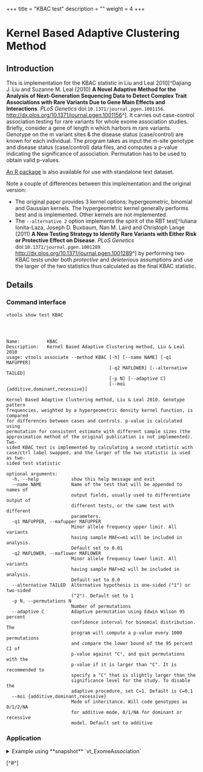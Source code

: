+++
title = "KBAC test"
description = ""
weight = 4
+++



# Kernel Based Adaptive Clustering Method 



## Introduction

This is implementation for the KBAC statistic in Liu and Leal 2010[^Dajiang J. Liu and Suzanne M. Leal (2010) **A Novel Adaptive Method for the Analysis of Next-Generation Sequencing Data to Detect Complex Trait Associations with Rare Variants Due to Gene Main Effects and Interactions**. *PLoS Genetics* doi:`10.1371/journal.pgen.1001156`. <http://dx.plos.org/10.1371/journal.pgen.1001156>^]. It carries out case-control association testing for rare variants for whole exome association studies. Briefly, consider a gene of length n which harbors m rare variants. Genotype on the m variant sites & the disease status (case/control) are known for each individual. The program takes as input the m-site genotype and disease status (case/control) data files, and computes a p-value indicating the significance of association. Permutation has to be used to obtain valid p-values. 

[An R package][1] is also available for use with standalone text dataset. 

Note a couple of differences between this implementation and the original version: 



*   The original paper provides 3 kernel options: hypergeometric, binomial and Gaussian kernels. The hypergeometric kernel generally performs best and is implemented. Other kernels are not implemented. 
*   The `--alternative 2` option implements the spirit of the RBT test[^Iuliana Ionita-Laza, Joseph D. Buxbaum, Nan M. Laird and Christoph Lange (2011) **A New Testing Strategy to Identify Rare Variants with Either Risk or Protective Effect on Disease**. *PLoS Genetics* doi:`10.1371/journal.pgen.1001289`. <http://dx.plos.org/10.1371/journal.pgen.1001289>^] by performing two KBAC tests under both *protective* and *deleterious* assumptions and use the larger of the two statistics thus calculated as the final KBAC statistic. 



## Details

### Command interface

    vtools show test KBAC
    



    Name:          KBAC
    Description:   Kernel Based Adaptive Clustering method, Liu & Leal 2010
    usage: vtools associate --method KBAC [-h] [--name NAME] [-q1 MAFUPPER]
                                          [-q2 MAFLOWER] [--alternative TAILED]
                                          [-p N] [--adaptive C]
                                          [--moi {additive,dominant,recessive}]
    
    Kernel Based Adaptive Clustering method, Liu & Leal 2010. Genotype pattern
    frequencies, weighted by a hypergeometric density kernel function, is compared
    for differences between cases and controls. p-value is calculated using
    permutation for consistent estimate with different sample sizes (the
    approximation method of the original publication is not implemented). Two-
    sided KBAC test is implemented by calculating a second statistic with
    case/ctrl label swapped, and the larger of the two statistic is used as two-
    sided test statistic
    
    optional arguments:
      -h, --help            show this help message and exit
      --name NAME           Name of the test that will be appended to names of
                            output fields, usually used to differentiate output of
                            different tests, or the same test with different
                            parameters.
      -q1 MAFUPPER, --mafupper MAFUPPER
                            Minor allele frequency upper limit. All variants
                            having sample MAF<=m1 will be included in analysis.
                            Default set to 0.01
      -q2 MAFLOWER, --maflower MAFLOWER
                            Minor allele frequency lower limit. All variants
                            having sample MAF>m2 will be included in analysis.
                            Default set to 0.0
      --alternative TAILED  Alternative hypothesis is one-sided ("1") or two-sided
                            ("2"). Default set to 1
      -p N, --permutations N
                            Number of permutations
      --adaptive C          Adaptive permutation using Edwin Wilson 95 percent
                            confidence interval for binomial distribution. The
                            program will compute a p-value every 1000 permutations
                            and compare the lower bound of the 95 percent CI of
                            p-value against "C", and quit permutations with the
                            p-value if it is larger than "C". It is recommended to
                            specify a "C" that is slightly larger than the
                            significance level for the study. To disable the
                            adaptive procedure, set C=1. Default is C=0.1
      --moi {additive,dominant,recessive}
                            Mode of inheritance. Will code genotypes as 0/1/2/NA
                            for additive mode, 0/1/NA for dominant or recessive
                            model. Default set to additive
    



### Application

<details><summary> Example using **snapshot** `vt_ExomeAssociation`</summary> 



    vtools associate rare status -m "KBAC --name kbac -p 5000" --group_by refGene.name2 --to_db\
     kbac -j8 > kbac.txt
    



    INFO: 3180 samples are found
    INFO: 2632 groups are found
    INFO: Starting 8 processes to load genotypes
    Loading genotypes: 100% [=====================] 3,180 34.4/s in 00:01:32
    Testing for association: 100% [=====================] 2,632/591 18.9/s in 00:02:19
    INFO: Association tests on 2632 groups have completed. 591 failed.
    INFO: Using annotation DB kbac in project test.
    INFO: Annotation database used to record results of association tests. Created on Wed, 30 Jan 2013 05:26:43
    



    vtools show fields | grep kbac
    



    kbac.refGene_name2           refGene_name2
    kbac.sample_size_kbac        sample size
    kbac.num_variants_kbac       number of variants in each group (adjusted for specified MAF
    kbac.total_mac_kbac          total minor allele counts in a group (adjusted for MOI)
    kbac.statistic_kbac          test statistic.
    kbac.pvalue_kbac             p-value
    kbac.std_error_kbac          Empirical estimate of the standard deviation of statistic
    kbac.num_permutations_kbac   number of permutations at which p-value is evaluated
    



    head kbac.txt
    



    refGene_name2   sample_size_kbac        num_variants_kbac       total_mac_kbac  statistic_kbac  pvalue_kbac     std_error_kbac  num_permutations_kbac
    ABCG5   3180    6       87      0.00610092      0.353646        0.00629806      1000
    ABCB6   3180    7       151     0.00375831      0.633367        0.00807416      1000
    ABCB10  3180    6       122     0.0157014       0.0973805       0.00733189      5000
    ABCG8   3180    12      152     -0.00160383     0.876124        0.00861691      1000
    ABCA4   3180    43      492     0.0293608       0.387612        0.0142427       1000
    ABHD1   3180    5       29      -0.000709548    0.732268        0.00400521      1000
    ABCA12  3180    28      312     0.015846        0.509491        0.011858        1000
    ABL2    3180    4       41      0.000628395     0.553447        0.00456862      1000
    ACADL   3180    5       65      0.00239811      0.501499        0.00545028      1000
    

</details>

[^#^]

 [1]: http://code.google.com/p/kbac-statistic-implementation/